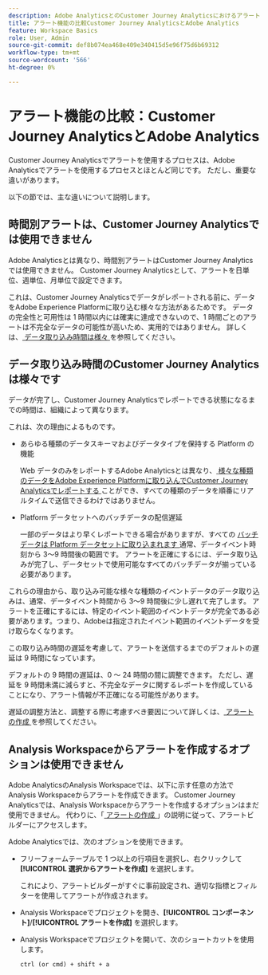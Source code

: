 ```yaml
---
description: Adobe AnalyticsとのCustomer Journey Analyticsにおけるアラートの違いを説明します
title: アラート機能の比較Customer Journey AnalyticsとAdobe Analytics
feature: Workspace Basics
role: User, Admin
source-git-commit: def8b074ea468e409e340415d5e96f75d6b69312
workflow-type: tm+mt
source-wordcount: '566'
ht-degree: 0%

---
```


# アラート機能の比較：Customer Journey AnalyticsとAdobe Analytics

Customer Journey Analyticsでアラートを使用するプロセスは、Adobe Analyticsでアラートを使用するプロセスとほとんど同じです。 ただし、重要な違いがあります。

以下の節では、主な違いについて説明します。

## 時間別アラートは、Customer Journey Analyticsでは使用できません

Adobe Analyticsとは異なり、時間別アラートはCustomer Journey Analyticsでは使用できません。 Customer Journey Analyticsとして、アラートを日単位、週単位、月単位で設定できます。

これは、Customer Journey Analyticsでデータがレポートされる前に、データをAdobe Experience Platformに取り込む様々な方法があるためです。 データの完全性と可用性は 1 時間以内には確実に達成できないので、1 時間ごとのアラートは不完全なデータの可能性が高いため、実用的ではありません。 詳しくは、[ データ取り込み時間は様々 ](#data-ingestion-times-vary-in-customer-journey-analytics) を参照してください。

## データ取り込み時間のCustomer Journey Analyticsは様々です

データが完了し、Customer Journey Analyticsでレポートできる状態になるまでの時間は、組織によって異なります。

これは、次の理由によるものです。

* あらゆる種類のデータスキーマおよびデータタイプを保持する Platform の機能

  Web データのみをレポートするAdobe Analyticsとは異なり、[ 様々な種類のデータをAdobe Experience Platformに取り込んでCustomer Journey Analyticsでレポートする ](/help/data-ingestion/data-ingestion.md) ことができ、すべての種類のデータを順番にリアルタイムで送信できるわけではありません。

* Platform データセットへのバッチデータの配信遅延

  一部のデータはより早くレポートできる場合がありますが、すべての [ バッチデータは Platform データセットに取り込まれます ](/help/data-ingestion/data-ingestion.md#ingest-and-use-batch-data.) 通常、データイベント時刻から 3～9 時間後の範囲です。 アラートを正確にするには、データ取り込みが完了し、データセットで使用可能なすべてのバッチデータが揃っている必要があります。<!--3 to 9 hours is a sweet spot, what we are suggesting.  -->

これらの理由から、取り込み可能な様々な種類のイベントデータのデータ取り込みは、通常、データイベント時間から 3～9 時間後に少し遅れて完了します。 アラートを正確にするには、特定のイベント範囲のイベントデータが完全である必要があります。つまり、Adobeは指定されたイベント範囲のイベントデータを受け取らなくなります。

この取り込み時間の遅延を考慮して、アラートを送信するまでのデフォルトの遅延は 9 時間になっています。

デフォルトの 9 時間の遅延は、0 ～ 24 時間の間に調整できます。 ただし、遅延を 9 時間未満に減らすと、不完全なデータに関するレポートを作成していることになり、アラート情報が不正確になる可能性があります。

遅延の調整方法と、調整する際に考慮すべき要因について詳しくは、[ アラートの作成 ](/help/components/c-intelligent-alerts/alert-builder.md) を参照してください。

<!-- Starting with "However," the rest of this information should probably go into the actual documentation where we document the option to adjust the delay. -->

## Analysis Workspaceからアラートを作成するオプションは使用できません

Adobe AnalyticsのAnalysis Workspaceでは、以下に示す任意の方法でAnalysis Workspaceからアラートを作成できます。 Customer Journey Analyticsでは、Analysis Workspaceからアラートを作成するオプションはまだ使用できません。 代わりに、「[ アラートの作成 ](/help/components/c-intelligent-alerts/alert-builder.md)」の説明に従って、アラートビルダーにアクセスします。

Adobe Analyticsでは、次のオプションを使用できます。

* フリーフォームテーブルで 1 つ以上の行項目を選択し、右クリックして **[!UICONTROL 選択からアラートを作成]** を選択します。

  これにより、アラートビルダーがすぐに事前設定され、適切な指標とフィルターを使用してアラートが作成されます。

* Analysis Workspaceでプロジェクトを開き、**[!UICONTROL コンポーネント]**/**[!UICONTROL アラートを作成]** を選択します。

* Analysis Workspaceでプロジェクトを開いて、次のショートカットを使用します。

  `ctrl (or cmd) + shift + a`






